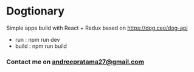 # Dogtionary

Simple apps build with React + Redux based on https://dog.ceo/dog-api

* run   : npm run dev
* build : npm run build

### Contact me on andreepratama27@gmail.com
